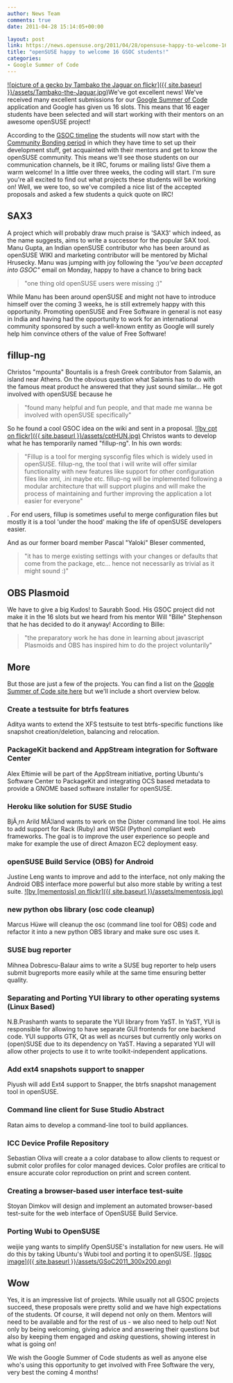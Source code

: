 ```yaml
---
author: News Team
comments: true
date: 2011-04-28 15:14:05+00:00

layout: post
link: https://news.opensuse.org/2011/04/28/opensuse-happy-to-welcome-16-gsoc-students/
title: "openSUSE happy to welcome 16 GSOC students!"
categories:
- Google Summer of Code
---
```

[![picture of a gecko by Tambako the Jaguar on flickr]({{ site.baseurl }}/assets/Tambako-the-Jaguar.jpg)](https://news.opensuse.org/2011/04/28/opensuse-happy-to-welcome-16-gsoc-students/tambako-the-jaguar/)We've got excellent news! We've received many excellent submissions for our [Google Summer of Code](http://en.opensuse.org/openSUSE:GSOC_2011) application and Google has given us 16 slots. This means that 16 eager students have been selected and will start working with their mentors on an awesome openSUSE project!<!-- more -->

According to the [GSOC timeline](http://www.google-melange.com/document/show/gsoc_program/google/gsoc2011/timeline) the students will now start with the [Community Bonding period](http://googlesummerofcode.blogspot.com/2007/04/so-what-is-this-community-bonding-all.html) in which they have time to set up their development stuff, get acquainted with their mentors and get to know the openSUSE community. This means we'll see those students on our communication channels, be it IRC, forums or mailing lists! Give them a warm welcome!
In a little over three weeks, the coding will start. I'm sure you're all excited to find out what projects these students will be working on! Well, we were too, so we've compiled a nice list of the accepted proposals and asked a few students a quick quote on IRC!


## SAX3


A project which will probably draw much praise is 'SAX3' which indeed, as the name suggests, aims to write a successor for the popular SAX tool. Manu Gupta, an Indian openSUSE contributor who has been around as openSUSE WIKI and marketing contributor will be mentored by Michal Hrusecky. Manu was jumping with joy following the _"you've been accepted into GSOC"_ email on Monday, happy to have a chance to bring back


<blockquote>"one thing old openSUSE users were missing :)"</blockquote>


While Manu has been around openSUSE and might not have to introduce himself over the coming 3 weeks, he is still extremely happy with this opportunity. Promoting openSUSE and Free Software in general is not easy in India and having had the opportunity to work for an international community sponsored by such a well-known entity as Google will surely help him convince others of the value of Free Software!


## fillup-ng


Christos "mpounta" Bountalis is a fresh Greek contributor from Salamis, an island near Athens. On the obvious question what Salamis has to do with the famous meat product he answered that they just sound similar... He got involved with openSUSE because he


<blockquote>"found many helpful and fun people, and that made me wanna be involved with openSUSE specifically"</blockquote>


So he found a cool GSOC idea on the wiki and sent in a proposal.
[![by cpt<HUN> on flickr]({{ site.baseurl }}/assets/cptHUN.jpg)](https://news.opensuse.org/2011/04/28/opensuse-happy-to-welcome-16-gsoc-students/cpt/)
Christos wants to develop what he has temporarily named "fillup-ng". In his own words:


<blockquote>"Fillup is a tool for merging sysconfig files which is widely used in openSUSE. fillup-ng, the tool that i will write will offer similar functionality with new features like support for other configuration files like xml, .ini maybe etc. fillup-ng will be implemented following a modular architecture that will support plugins and will make the process of maintaining and further improving the application a lot easier for everyone"</blockquote>


. For end users, fillup is sometimes useful to merge configuration files but mostly it is a tool 'under the hood' making the life of openSUSE developers easier.

And as our former board member Pascal "Yaloki" Bleser commented,


<blockquote>"it has to merge existing settings with your changes or defaults that come from the package, etc... hence not necessarily as trivial as it might sound :)"</blockquote>




## OBS Plasmoid


We have to give a big Kudos! to Saurabh Sood. His GSOC project did not make it in the 16 slots but we heard from his mentor Will "Bille" Stephenson that he has decided to do it anyway! According to Bille:


<blockquote>"the preparatory work he has done in learning about javascript Plasmoids and OBS has inspired him to do the project voluntarily"</blockquote>




## More


But those are just a few of the projects. You can find a list on the [Google Summer of Code site here](http://www.google-melange.com/gsoc/projects/list/google/gsoc2011) but we'll include a short overview below.


### Create a testsuite for btrfs features


Aditya wants to extend the XFS testsuite to test btrfs-specific functions like snapshot creation/deletion, balancing and relocation.


### PackageKit backend and AppStream integration for Software Center


Alex Eftimie will be part of the AppStream initiative, porting Ubuntu's Software Center to PackageKit and integrating OCS based metadata to provide a GNOME based software installer for openSUSE.


### Heroku like solution for SUSE Studio


BjÃ¸rn Arild MÃ¦land wants to work on the Dister command line tool. He aims to add support for Rack (Ruby) and WSGI (Python) compliant web frameworks. The goal is to improve the user experience so people and make for example the use of direct Amazon EC2 deployment easy.


### openSUSE Build Service (OBS) for Android


Justine Leng wants to improve and add to the interface, not only making the Android OBS interface more powerful but also more stable by writing a test suite.
[![by [mementosis] on flickr]({{ site.baseurl }}/assets/mementosis.jpg)](https://news.opensuse.org/2011/04/28/opensuse-happy-to-welcome-16-gsoc-students/mementosis/)


### new python obs library (osc code cleanup)


Marcus Hüwe will cleanup the osc (command line tool for OBS) code and refactor it into a new python OBS library and make sure osc uses it.


### SUSE bug reporter


Mihnea Dobrescu-Balaur aims to write a SUSE bug reporter to help users submit bugreports more easily while at the same time ensuring better quality.


### Separating and Porting YUI library to other operating systems (Linux Based)


N.B.Prashanth wants to separate the YUI library from YaST. In YaST, YUI is responsible for allowing to have separate GUI frontends for one backend code. YUI supports GTK, Qt as well as ncurses but currently only works on (open)SUSE due to its dependency on YaST. Having a separated YUI will allow other projects to use it to write toolkit-independent applications.


### Add ext4 snapshots support to snapper


Piyush will add Ext4 support to Snapper, the btrfs snapshot management tool in openSUSE.


### Command line client for Suse Studio Abstract


Ratan aims to develop a command-line tool to build appliances.


### ICC Device Profile Repository


Sebastian Oliva will create a a color database to allow clients to request or submit color profiles for color managed devices. Color profiles are critical to ensure accurate color reproduction on print and screen content.


### Creating a browser-based user interface test-suite


Stoyan Dimkov will design and implement an automated browser-based test-suite for the web interface of OpenSUSE Build Service.


### Porting Wubi to OpenSUSE


weijie yang wants to simplify OpenSUSE's installation for new users. He will do this by taking Ubuntu's Wubi tool and porting it to openSUSE.
[![gsoc image]({{ site.baseurl }}/assets/GSoC2011_300x200.png)](https://news.opensuse.org/2011/04/28/opensuse-happy-to-welcome-16-gsoc-students/gsoc2011_300x200-2/)


## Wow


Yes, it is an impressive list of projects. While usually not all GSOC projects succeed, these proposals were pretty solid and we have high expectations of the students. Of course, it will depend not only on them. Mentors will need to be available and for the rest of us - we also need to help out! Not only by being welcoming, giving advice and answering their questions but also by keeping them engaged and _asking_ questions, showing interest in what is going on!

We wish the Google Summer of Code students as well as anyone else who's using this opportunity to get involved with Free Software the very, very best the coming 4 months!		
